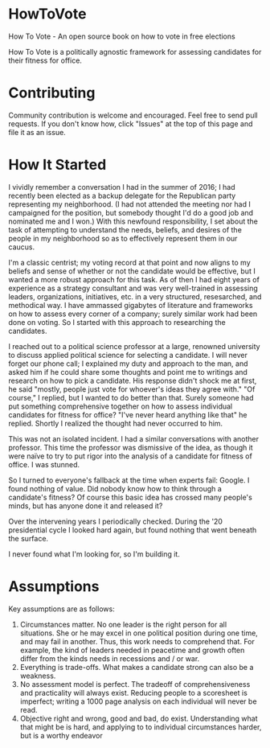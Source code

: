# HowToVote
How To Vote - An open source book on how to vote in free elections

How To Vote is a politically agnostic framework for assessing candidates for their fitness for office. 

# Contributing
Community contribution is welcome and encouraged. Feel free to send pull requests. If you don't know how, click "Issues" at the top of this page and file it as an issue.

# How It Started
I vividly remember a conversation I had in the summer of 2016; I had recently been elected as a backup delegate for the Republican party representing my neighborhood. (I had not attended the meeting nor had I campaigned for the position, but somebody thought I'd do a good job and nominated me and I won.) With this newfound responsibility, I set about the task of attempting to understand the needs, beliefs, and desires of the people in my neighborhood so as to effectively represent them in our caucus. 
 
I'm a classic centrist; my voting record at that point and now aligns to my beliefs and sense of whether or not the candidate would be effective, but I wanted a more robust approach for this task. As of then I had eight years of experience as a strategy consultant and was very well-trained in assessing leaders, organizations, initiatives, etc. in a very structured, resesarched, and methodical way. I have ammassed gigabytes of literature and frameworks on how to assess every corner of a company; surely similar work had been done on voting. So I started with this approach to researching the candidates.

I reached out to a political science professor at a large, renowned university to discuss applied political science for selecting a candidate. I will never forget our phone call; I explained my duty and approach to the man, and asked him if he could share some thoughts and point me to writings and research on how to pick a candidate. His response didn't shock me at first, he said "mostly, people just vote for whoever's ideas they agree with." "Of course," I replied, but I wanted to do better than that. Surely someone had put something comprehensive together on how to assess individual candidates for fitness for office? "I've never heard anything like that" he replied. Shortly I realized the thought had never occurred to him. 

This was not an isolated incident. I had a similar conversations with another professor. This time the professor was dismissive of the idea, as though it were naïve to try to put rigor into the analysis of a candidate for fitness of office. I was stunned. 

So I turned to everyone's fallback at the time when experts fail: Google. I found nothing of value. Did nobody know how to think through a candidate's fitness? Of course this basic idea has crossed many people's minds, but has anyone done it and released it?

Over the intervening years I periodically checked. During the '20 presidential cycle I looked hard again, but found nothing that went beneath the surface. 

I never found what I'm looking for, so I'm building it.

# Assumptions
 
Key assumptions are as follows: 
1. Circumstances matter. No one leader is the right person for all situations. She or he may excel in one political position during one time, and may fail in another. Thus, this work needs to comprehend that. For example, the kind of leaders needed in peacetime and growth often differ from the kinds needs in recessions and / or war.
2. Everything is trade-offs. What makes a candidate strong can also be a weakness.
3. No assessment model is perfect. The tradeoff of comprehensiveness and practicality will always exist. Reducing people to a scoresheet is imperfect; writing a 1000 page analysis on each individual will never be read.
4. Objective right and wrong, good and bad, do exist. Understanding what that might be is hard, and applying to to individual circumstances harder, but is a worthy endeavor




 
